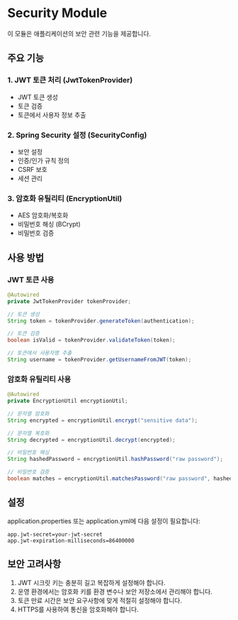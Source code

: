 # Security Module

이 모듈은 애플리케이션의 보안 관련 기능을 제공합니다.

## 주요 기능

### 1. JWT 토큰 처리 (JwtTokenProvider)
- JWT 토큰 생성
- 토큰 검증
- 토큰에서 사용자 정보 추출

### 2. Spring Security 설정 (SecurityConfig)
- 보안 설정
- 인증/인가 규칙 정의
- CSRF 보호
- 세션 관리

### 3. 암호화 유틸리티 (EncryptionUtil)
- AES 암호화/복호화
- 비밀번호 해싱 (BCrypt)
- 비밀번호 검증

## 사용 방법

### JWT 토큰 사용
```java
@Autowired
private JwtTokenProvider tokenProvider;

// 토큰 생성
String token = tokenProvider.generateToken(authentication);

// 토큰 검증
boolean isValid = tokenProvider.validateToken(token);

// 토큰에서 사용자명 추출
String username = tokenProvider.getUsernameFromJWT(token);
```

### 암호화 유틸리티 사용
```java
@Autowired
private EncryptionUtil encryptionUtil;

// 문자열 암호화
String encrypted = encryptionUtil.encrypt("sensitive data");

// 문자열 복호화
String decrypted = encryptionUtil.decrypt(encrypted);

// 비밀번호 해싱
String hashedPassword = encryptionUtil.hashPassword("raw password");

// 비밀번호 검증
boolean matches = encryptionUtil.matchesPassword("raw password", hashedPassword);
```

## 설정

application.properties 또는 application.yml에 다음 설정이 필요합니다:

```properties
app.jwt-secret=your-jwt-secret
app.jwt-expiration-milliseconds=86400000
```

## 보안 고려사항

1. JWT 시크릿 키는 충분히 길고 복잡하게 설정해야 합니다.
2. 운영 환경에서는 암호화 키를 환경 변수나 보안 저장소에서 관리해야 합니다.
3. 토큰 만료 시간은 보안 요구사항에 맞게 적절히 설정해야 합니다.
4. HTTPS를 사용하여 통신을 암호화해야 합니다. 